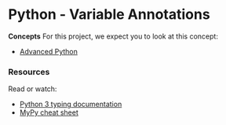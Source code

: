 # Python - Variable Annotations

**Concepts**
For this project, we expect you to look at this concept:

- [Advanced Python](https://intranet.alxswe.com/concepts/554)

### Resources
Read or watch:

- [Python 3 typing documentation](https://intranet.alxswe.com/rltoken/5j0OtdWh36_HVAHKJX2gaA)
- [MyPy cheat sheet](https://intranet.alxswe.com/rltoken/5j0OtdWh36_HVAHKJX2gaA)
